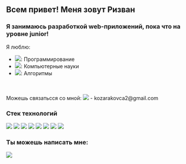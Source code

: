 ## Всем привет! Меня зовут Ризван

### Я занимаюсь разработкой web-приложений, пока что на уровне junior!

Я люблю:
- <img src="https://img.icons8.com/external-itim2101-lineal-color-itim2101/40/undefined/external-programming-engineering-itim2101-lineal-color-itim2101.png"/>: Программирование
- <img src="https://img.icons8.com/external-flaticons-lineal-color-flat-icons/40/undefined/external-byte-computer-science-flaticons-lineal-color-flat-icons.png"/>: Компьютерные науки 
- <img src="https://img.icons8.com/external-flaticons-flat-flat-icons/40/undefined/external-computer-science-computer-science-flaticons-flat-flat-icons.png"/>: Алгоритмы
<br>
<br>
Можешь связатьcся со мной:
<img src="https://img.icons8.com/fluency/35/undefined/gmail.png"/> - kozarakovca2@gmail.com


### Стек технологий
<p>
<img src="https://img.icons8.com/color/48/undefined/python--v1.png"/>
<img src="https://img.icons8.com/external-tal-revivo-shadow-tal-revivo/24/undefined/external-django-a-high-level-python-web-framework-that-encourages-rapid-development-logo-shadow-tal-revivo.png"/>
<img src="https://img.icons8.com/fluency/48/undefined/retro-robot.png"/>
<img src="https://img.icons8.com/color/48/undefined/mongodb.png"/>
<img src="https://img.icons8.com/color/48/undefined/postgreesql.png"/>
<img src="https://img.icons8.com/color/48/undefined/html-5--v1.png"/>
<img src="https://img.icons8.com/color/48/undefined/css3.png"/>
<img src="https://img.icons8.com/color/48/undefined/bootstrap.png"/>
</p>


### Ты можешь написать мне:
<a href="https://t.me/Cowboy_Namir"><img src="https://img.icons8.com/color/48/undefined/telegram-app--v1.png"/></a>

